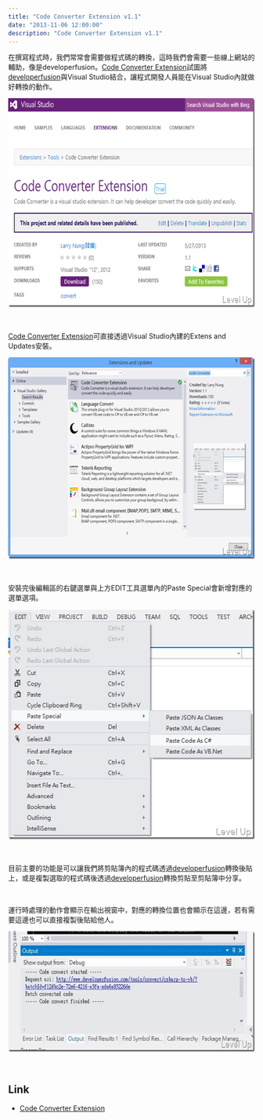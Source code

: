 ```yaml
---
title: "Code Converter Extension v1.1"
date: "2013-11-06 12:00:00"
description: "Code Converter Extension v1.1"
---
```


<p>在撰寫程式時，我們常常會需要做程式碼的轉換，這時我們會需要一些線上網站的輔助，像是developerfusion</a>。<a href="http://visualstudiogallery.msdn.microsoft.com/1821d46c-6c35-492b-98cc-d867c43bdebf" target="_blank">Code Converter Extension</a>試圖將<a href="http://www.developerfusion.com/tools/convert/csharp-to-vb/Code" target="_blank">developerfusion</a>與Visual Studio結合，讓程式開發人員能在Visual Studio內就做好轉換的動作。</p>  <p><a href="http://files.dotblogs.com.tw/larrynung/1305/CodeConverterExtensionv1.1_11D94/image_2.png"><img style="border-top: 0px; border-right: 0px; border-bottom: 0px; border-left: 0px" border="0" alt="image" src="\images\posts\2faa5b0a-18f0-4013-8a63-59f0b490f9f8\image_thumb.png" width="644" height="426" /></a></p>  <p> </p>  <p><a href="http://visualstudiogallery.msdn.microsoft.com/1821d46c-6c35-492b-98cc-d867c43bdebf" target="_blank">Code Converter Extension</a>可直接透過Visual Studio內建的Extens and Updates安裝。</p>  <p><a href="http://files.dotblogs.com.tw/larrynung/1305/CodeConverterExtensionv1.1_11D94/image_6.png"><img style="border-top: 0px; border-right: 0px; border-bottom: 0px; border-left: 0px" border="0" alt="image" src="\images\posts\2faa5b0a-18f0-4013-8a63-59f0b490f9f8\image_thumb_2.png" width="644" height="411" /></a> </p>  <p> </p>  <p>安裝完後編輯區的右鍵選單與上方EDIT工具選單內的Paste Special會新增對應的選單選項。</p>  <p><a href="http://files.dotblogs.com.tw/larrynung/1305/CodeConverterExtensionv1.1_11D94/image_4.png"><img style="border-top: 0px; border-right: 0px; border-bottom: 0px; border-left: 0px" border="0" alt="image" src="\images\posts\2faa5b0a-18f0-4013-8a63-59f0b490f9f8\image_thumb_1.png" width="536" height="469" /></a> </p>  <p> </p>  <p>目前主要的功能是可以讓我們將剪貼簿內的程式碼透過<a href="http://www.developerfusion.com/tools/convert/csharp-to-vb/Code" target="_blank">developerfusion</a>轉換後貼上，或是複製選取的程式碼後透過<a href="http://www.developerfusion.com/tools/convert/csharp-to-vb/Code" target="_blank">developerfusion</a>轉換剪貼至剪貼簿中分享。</p>  <p> </p>  <p>運行時處理的動作會顯示在輸出視窗中，對應的轉換位置也會顯示在這邊，若有需要這邊也可以直接複製後貼給他人。</p>  <p><a href="http://files.dotblogs.com.tw/larrynung/1305/CodeConverterExtensionv1.1_11D94/2013-05-27_174302_2.jpg"><img style="border-top: 0px; border-right: 0px; border-bottom: 0px; border-left: 0px" border="0" alt="2013-05-27_174302" src="\images\posts\2faa5b0a-18f0-4013-8a63-59f0b490f9f8\2013-05-27_174302_thumb.jpg" width="619" height="246" /></a> </p>  <p> </p>  <h2>Link</h2>  <ul>   <li><a href="http://visualstudiogallery.msdn.microsoft.com/1821d46c-6c35-492b-98cc-d867c43bdebf" target="_blank">Code Converter Extension</li> </ul>

